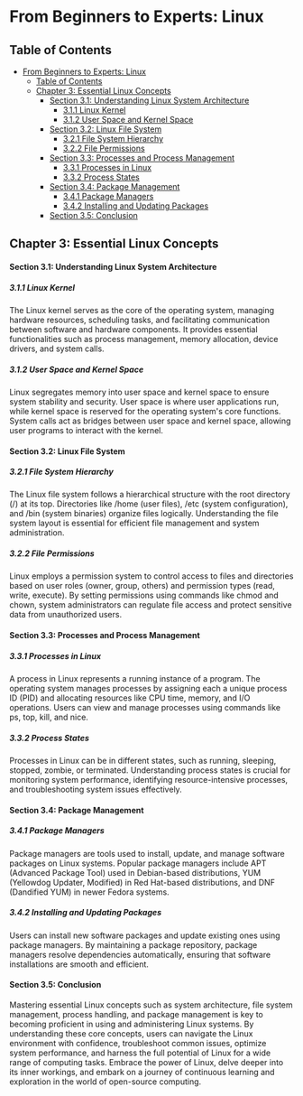 # From Beginners to Experts: Linux

## Table of Contents

- [From Beginners to Experts: Linux](#from-beginners-to-experts-linux)
  - [Table of Contents](#table-of-content)
  - [Chapter 3: Essential Linux Concepts](#chapter-3-essential-linux-concepts)
      - [Section 3.1: Understanding Linux System Architecture](#section-31-understanding-linux-system-architecture)
        - [3.1.1 Linux Kernel](#311-linux-kernel)
        - [3.1.2 User Space and Kernel Space](#312-user-space-and-kernel-space)
      - [Section 3.2: Linux File System](#section-32-linux-file-system)
        - [3.2.1 File System Hierarchy](#321-file-system-hierarchy)
        - [3.2.2 File Permissions](#322-file-permissions)
      - [Section 3.3: Processes and Process Management](#section-33-processes-and-process-management)
        - [3.3.1 Processes in Linux](#331-processes-in-linux)
        - [3.3.2 Process States](#332-process-states)
      - [Section 3.4: Package Management](#section-34-package-management)
        - [3.4.1 Package Managers](#341-package-managers)
        - [3.4.2 Installing and Updating Packages](#342-installing-and-updating-packages)
      - [Section 3.5: Conclusion](#section-35-conclusion)

## Chapter 3: Essential Linux Concepts

#### Section 3.1: Understanding Linux System Architecture

##### 3.1.1 Linux Kernel

The Linux kernel serves as the core of the operating system, managing hardware resources, scheduling tasks, and facilitating communication between software and hardware components. It provides essential functionalities such as process management, memory allocation, device drivers, and system calls.

##### 3.1.2 User Space and Kernel Space

Linux segregates memory into user space and kernel space to ensure system stability and security. User space is where user applications run, while kernel space is reserved for the operating system's core functions. System calls act as bridges between user space and kernel space, allowing user programs to interact with the kernel.

#### Section 3.2: Linux File System

##### 3.2.1 File System Hierarchy

The Linux file system follows a hierarchical structure with the root directory (/) at its top. Directories like /home (user files), /etc (system configuration), and /bin (system binaries) organize files logically. Understanding the file system layout is essential for efficient file management and system administration.

##### 3.2.2 File Permissions

Linux employs a permission system to control access to files and directories based on user roles (owner, group, others) and permission types (read, write, execute). By setting permissions using commands like chmod and chown, system administrators can regulate file access and protect sensitive data from unauthorized users.

#### Section 3.3: Processes and Process Management

##### 3.3.1 Processes in Linux

A process in Linux represents a running instance of a program. The operating system manages processes by assigning each a unique process ID (PID) and allocating resources like CPU time, memory, and I/O operations. Users can view and manage processes using commands like ps, top, kill, and nice.

##### 3.3.2 Process States

Processes in Linux can be in different states, such as running, sleeping, stopped, zombie, or terminated. Understanding process states is crucial for monitoring system performance, identifying resource-intensive processes, and troubleshooting system issues effectively.

#### Section 3.4: Package Management

##### 3.4.1 Package Managers

Package managers are tools used to install, update, and manage software packages on Linux systems. Popular package managers include APT (Advanced Package Tool) used in Debian-based distributions, YUM (Yellowdog Updater, Modified) in Red Hat-based distributions, and DNF (Dandified YUM) in newer Fedora systems.

##### 3.4.2 Installing and Updating Packages

Users can install new software packages and update existing ones using package managers. By maintaining a package repository, package managers resolve dependencies automatically, ensuring that software installations are smooth and efficient.

#### Section 3.5: Conclusion

Mastering essential Linux concepts such as system architecture, file system management, process handling, and package management is key to becoming proficient in using and administering Linux systems. By understanding these core concepts, users can navigate the Linux environment with confidence, troubleshoot common issues, optimize system performance, and harness the full potential of Linux for a wide range of computing tasks. Embrace the power of Linux, delve deeper into its inner workings, and embark on a journey of continuous learning and exploration in the world of open-source computing.
